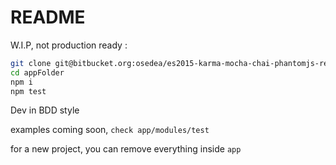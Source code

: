 # README #

W.I.P, not production ready :

```sh
git clone git@bitbucket.org:osedea/es2015-karma-mocha-chai-phantomjs-react-native-redux-skeleton.git appFolder
cd appFolder
npm i
npm test
```

Dev in BDD style

examples coming soon, `check app/modules/test`

for a new project, you can remove everything inside `app`

